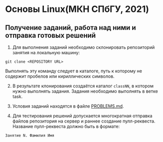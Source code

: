 # Основы Linux(МКН СПбГУ, 2021)

## Получение заданий, работа над ними и отправка готовых решений

1. Для выполнения заданий необходимо склонировать репозиторий занятия на локальную машину:

```
git clone <REPOSITORY URL>
```

Выполнять эту команду следует в каталоге, путь к которому не содержит пробелов или кириллических символов.

2. В результате клонирования создаётся каталог `classNN`, в котором нужно выполнять задания. Задания необходимо выполнять в ветке task.

3. Условия заданий находятся в файле [PROBLEMS.md](./PROBLEMS.md). 

4. Для тестирования решений допускается многократная отправка файлов репозитория на сервер и раннее создание пулл-реквеста. Название пулл-реквеста должно быть в формате:

```
Занятие N. Фамилия Имя
```
